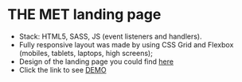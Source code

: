 # THE MET landing page
- Stack: HTML5, SASS, JS (event listeners and handlers).<br>
- Fully responsive layout was made by using CSS Grid and Flexbox (mobiles, tablets, laptops, high screens);<br>
- Design of the landing page you could find [here](https://www.figma.com/file/lSR1m42L9YwzQwzzxKwHpw/THE-MET?node-id=8590%3A29)<br>
- Click the link to see [DEMO](https://dsydorenko534.github.io/the-met-landing/)
